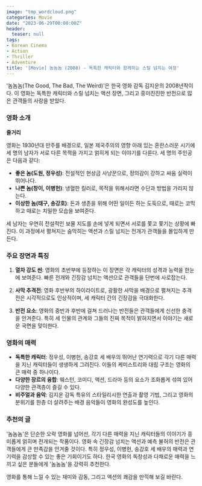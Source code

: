 ```yaml
---
image: "tmp_wordcloud.png"
categories: Movie
date: "2023-06-29T00:00:00Z"
header:
  teaser: null
tags:
- Korean Cinema
- Action
- Thriller
- Adventure
title: '[Movie] 놈놈놈 (2008) - 독특한 캐릭터와 함께하는 스릴 넘치는 여정'
---
```


'놈놈놈(The Good, The Bad, The Weird)'은 한국 영화 감독 김지운의 2008년작이다. 이 영화는 독특한 캐릭터와 스릴 넘치는 액션 장면, 그리고 흥미진진한 반전으로 많은 관객들의 사랑을 받았다.

### 영화 소개

**줄거리**

영화는 1930년대 만주를 배경으로, 일본 제국주의의 영향 아래 있는 혼란스러운 시기에 세 명의 남자가 서로 다른 목적을 가지고 얽히게 되는 이야기를 다룬다. 세 명의 주인공은 다음과 같다:

- **좋은 놈(도원, 정우성)**: 전설적인 현상금 사냥꾼으로, 정의감이 강하고 싸움 실력이 뛰어나다.
- **나쁜 놈(창이, 이병헌)**: 냉혈한 킬러로, 목적을 위해서라면 수단과 방법을 가리지 않는다.
- **이상한 놈(태구, 송강호)**: 돈과 생존을 위해 어떤 일이든 하는 도둑으로, 때로는 코믹하고 때로는 치밀한 모습을 보여준다.

세 남자는 우연히 전설적인 보물 지도를 손에 넣게 되면서 서로를 쫓고 쫓기는 상황에 빠진다. 이 과정에서 펼쳐지는 숨막히는 액션과 스릴 넘치는 전개가 관객들을 몰입하게 만든다.

### 주요 장면과 특징

1. **열차 강도 씬**: 영화의 초반부에 등장하는 이 장면은 각 캐릭터의 성격과 능력을 한눈에 보여준다. 빠른 전개와 긴장감 넘치는 액션으로 관객들을 단번에 사로잡는다.
   
2. **사막 추격전**: 영화 후반부의 하이라이트로, 광활한 사막을 배경으로 펼쳐지는 추격전은 시각적으로도 인상적이며, 세 캐릭터 간의 긴장감을 극대화한다.

3. **반전 요소**: 영화의 중반과 후반에 걸쳐 드러나는 반전들은 관객들에게 신선한 충격을 안겨준다. 특히 세 인물의 관계와 그들의 진짜 목적이 밝혀지면서 이야기는 새로운 국면을 맞이한다.

### 영화의 매력

- **독특한 캐릭터**: 정우성, 이병헌, 송강호 세 배우의 뛰어난 연기력으로 각기 다른 매력을 지닌 캐릭터들이 생생하게 그려진다. 이들의 케미스트리와 대립 구조는 영화의 큰 매력 중 하나이다.
- **다양한 장르의 융합**: 웨스턴, 코미디, 액션, 드라마 등의 요소가 조화롭게 섞여 있어 다양한 관객층이 즐길 수 있다.
- **비주얼과 음악**: 김지운 감독 특유의 스타일리시한 연출과 촬영 기법, 그리고 영화의 분위기를 한층 더 살려주는 배경 음악들이 영화의 완성도를 높인다.

### 추천의 글

'놈놈놈'은 단순한 오락 영화를 넘어선, 각기 다른 매력을 지닌 캐릭터들의 이야기가 흥미롭게 얽히며 전개되는 작품이다. 영화 속 긴장감 넘치는 액션과 예측 불허의 반전은 관객들에게 큰 만족감을 안겨줄 것이다. 특히 정우성, 이병헌, 송강호 세 배우의 매력과 연기력을 감상할 수 있는 좋은 기회이기도 하다. 한국 영화의 독창성과 다채로운 매력을 느끼고 싶은 분들에게 '놈놈놈'을 강력히 추천한다.

영화를 통해 느낄 수 있는 재미와 감동, 그리고 액션의 쾌감을 만끽해 보길 바란다.